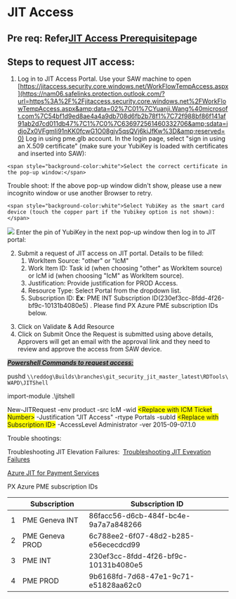 # JIT Access

## Pre req: Refer[JIT Access Prerequisite](JIT-Access-Prerequisite.md)page

## Steps to request JIT access:

1. Log in to JIT Access Portal.
    Use your SAW machine to open
    [https://jitaccess.security.core.windows.net/WorkFlowTempAccess.aspx](https://nam06.safelinks.protection.outlook.com/?url=https%3A%2F%2Fjitaccess.security.core.windows.net%2FWorkFlowTempAccess.aspx&amp;data=02%7C01%7CYuanji.Wang%40microsoft.com%7C54bf1d9ed8ae4a4a9db708d6fb2b78f1%7C72f988bf86f141af91ab2d7cd011db47%7C1%7C0%7C636972561460332706&amp;sdata=idjoZx0VFgmIi91nKK0fcwG1O08gjv5qsQVj6kiJfKw%3D&amp;reserved=0)
    Log in using pme.glb account. In the login page, select "sign in using an X.509 certificate" (make sure your YubiKey is loaded with certificates and inserted into SAW):
<!-- Processing ImageNode failed -->
    <span style="background-color:white">Select the correct certificate in the pop-up window:</span>
<!-- Processing ImageNode failed -->    <span style="background-color:white">Trouble shoot: If the above pop-up window didn&#39;t show, please use a new incognito window or use another Browser to retry.</span>

    <span style="background-color:white">Select YubiKey as the smart card device (touch the copper part if the Yubikey option is not shown):</span>
![](/images/livesite/1-22475439940446eb84a900aea5c3138a.png)
    <span style="background-color:white">Enter the pin of YubiKey in the next pop-up window then log in to JIT portal:</span>
<!-- Processing ImageNode failed -->
2. <span style="background-color:white">Submit a request of JIT access on JIT portal. Details to be filled:</span>
    1. <span style="background-color:white">WorkItem Source: &quot;other&quot; or &quot;IcM&quot;</span>
    2. <span style="background-color:white">Work Item ID: Task id (when choosing &quot;other&quot; as WorkItem source) or IcM id (when choosing &quot;IcM&quot; as WorkItem source).</span><span style="background-color:white">&#160;</span>
    3. <span style="background-color:white">Justification: Provide justification for PROD Access.</span><span style="background-color:white">&#160;</span>
    4. <span style="background-color:white">Resource Type: Select Portal from the dropdown list.</span><span style="background-color:white">&#160;</span>
    5. <span style="background-color:white">Subscription ID:&#160;</span>**<span style="background-color:white">Ex</span>**<span style="background-color:white">: PME INT Subscription ID(</span>230ef3cc-8fdd-4f26-bf9c-10131b4080e5<span style="background-color:white">)</span><span style="background-color:white">&#160;. Please find PX Azure PME subscription IDs below.</span>
<!-- Processing ImageNode failed -->
3. <span style="background-color:white">Click on</span> Validate & Add Resource
4. Click on Submit
    Once the Request is submitted using above details, Approvers will get an email with the approval link and they need to review and approve the access from SAW device.

<!-- Processing ImageNode failed -->
<!-- Processing ImageNode failed -->

<!-- Processing ImageNode failed -->
<!-- Processing ImageNode failed -->

***<span style="background-color:silver;text-decoration:underline">Powershell Commands to request access:</span>***

pushd `\\reddog\Builds\branches\git_security_jit_master_latest\RDTools\WAPD\JITShell`

import-module .\jitshell

New-JITRequest -env product -src IcM -wid <span style="background-color:yellow">&lt;Replace with ICM Ticket Number&gt;</span> -Justification "JIT Access" -rtype Portals -subId <span style="background-color:yellow">&lt;Replace with Subscription ID&gt;</span> -AccessLevel Administrator -ver 2015-09-07.1.0

Trouble shootings:

Troubleshooting JIT Elevation Failures:  [Troubleshooting JIT Evevation Failures](https://microsoft.sharepoint.com/:w:/r/teams/AzureSecurityCompliance/Security/_layouts/15/Doc.aspx?sourcedoc=%7BDBB1593A-CA98-4075-BFAA-8C234164819D%7D&amp;file=DebuggingMyRejectedJITRequests.docx&amp;action=default&amp;mobileredirect=true&amp;cid=dd066151-0d77-4c71-a1d4-76d6c93d11f4)

[Azure JIT for Payment Services](onenote:https://microsoft.sharepoint.com/teams/pims/Shared%20Documents/PIMS/OnCall.one#Azure%20JIT%20for%20Payment%20Services&amp;section-id={7FD11A78-8DD6-46CD-BF0D-910629C7B032}&amp;page-id={9009E36F-3A98-4225-A66D-5FE54FA8423F}&amp;end)

PX Azure PME subscription IDs

| <br> | Subscription  | Subscription ID |
| --- | --- | --- |
| 1 | PME Geneva INT | 86facc56-d6cb-484f-bc4e-9a7a7a848266 |
| 2 | PME Geneva PROD | 6c788ee2-6f07-48d2-b285-e56ececdcd99 |
| 3 | PME INT | 230ef3cc-8fdd-4f26-bf9c-10131b4080e5 |
| 4 | PME PROD | 9b6168fd-7d68-47e1-9c71-e51828aa62c0 |